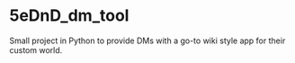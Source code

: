 # 5eDnD_dm_tool
Small project in Python to provide DMs with a go-to wiki style app for their custom world.
